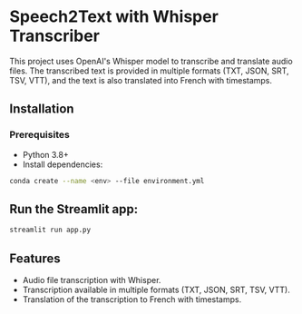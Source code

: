 # Speech2Text with Whisper Transcriber

This project uses OpenAI's Whisper model to transcribe and translate audio files. The transcribed text is provided in multiple formats (TXT, JSON, SRT, TSV, VTT), and the text is also translated into French with timestamps.

## Installation

### Prerequisites
- Python 3.8+
- Install dependencies:

```bash
conda create --name <env> --file environment.yml
```
## Run the Streamlit app:
```bash
streamlit run app.py
```
## Features
- Audio file transcription with Whisper.
- Transcription available in multiple formats (TXT, JSON, SRT, TSV, VTT).
- Translation of the transcription to French with timestamps.




